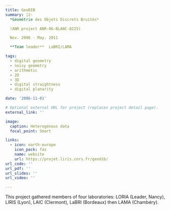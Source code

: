 ```yaml
---
title: GeoDIB
summary: |2-
  *Géométrie des Objets Discrets Bruités*

  (ANR project ANR-06-BLANC-0225)

  Nov. 2006 - May. 2011

  **Team leader**  LaBRI/LAMA

tags:
  - digital geometry
  - noisy geometry
  - arithmetic
  - 2D
  - 3D
  - digital straightness
  - digital planarity

date: '2006-11-01'

# Optional external URL for project (replaces project detail page).
external_link: ''

image:
  caption: Heterogenous data
  focal_point: Smart

links:
  - icon: earth-europe
    icon_pack: fas
    name: website
    url: https://projet.liris.cnrs.fr/geodib/
url_code: ''
url_pdf: ''
url_slides: ''
url_video: ''

---
```


This project gathered members of four laboratories: LORIA (Leader, Nancy), LIRIS (Lyon), LAIC (Clermont), LaBRI (Bordeaux) then LAMA (Chambéry).